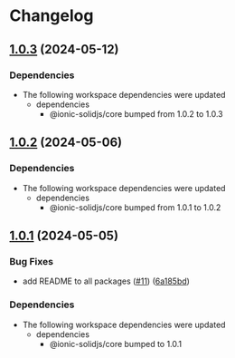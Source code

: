 # Changelog

## [1.0.3](https://github.com/ionic-solidjs/ionic-solidjs/compare/router-v1.0.2...router-v1.0.3) (2024-05-12)


### Dependencies

* The following workspace dependencies were updated
  * dependencies
    * @ionic-solidjs/core bumped from 1.0.2 to 1.0.3

## [1.0.2](https://github.com/ionic-solidjs/ionic-solidjs/compare/router-v1.0.1...router-v1.0.2) (2024-05-06)


### Dependencies

* The following workspace dependencies were updated
  * dependencies
    * @ionic-solidjs/core bumped from 1.0.1 to 1.0.2

## [1.0.1](https://github.com/ionic-solidjs/ionic-solidjs/compare/router-v1.0.0...router-v1.0.1) (2024-05-05)


### Bug Fixes

* add README to all packages ([#11](https://github.com/ionic-solidjs/ionic-solidjs/issues/11)) ([6a185bd](https://github.com/ionic-solidjs/ionic-solidjs/commit/6a185bdac296d8f9ecca02de6ed14c66720f11d5))


### Dependencies

* The following workspace dependencies were updated
  * dependencies
    * @ionic-solidjs/core bumped to 1.0.1
